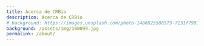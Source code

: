 ```yaml
---
title: Acerca de CRBio
description: Acerca de CRBio
# background: https://images.unsplash.com/photo-1486825586573-7131f7991bdd?auto=format&w=2000
background: /assets/img/100099.jpg
permalink: /about/
---
```


